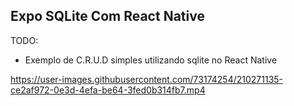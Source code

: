 ## Expo SQLite Com React Native


TODO:

- Exemplo de C.R.U.D simples utilizando sqlite no React Native




https://user-images.githubusercontent.com/73174254/210271135-ce2af972-0e3d-4efa-be64-3fed0b314fb7.mp4


